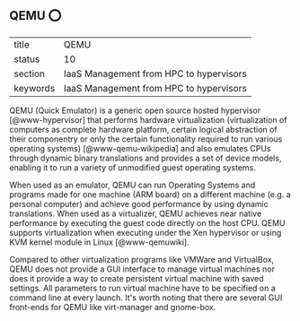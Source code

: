 ## QEMU :o:


|          |                                         |
| -------- | --------------------------------------- |
| title    | QEMU                                    | 
| status   | 10                                      |
| section  | IaaS Management from HPC to hypervisors |
| keywords | IaaS Management from HPC to hypervisors |


     
QEMU (Quick Emulator) is a generic open source hosted
hypervisor [@www-hypervisor] that performs hardware virtualization
(virtualization of computers as complete hardware platform, certain
logical abstraction of their componentry or only the certain
functionality required to run various operating systems)
 [@www-qemu-wikipedia] and also emulates CPUs through dynamic binary
translations and provides a set of device models, enabling it to run a
variety of unmodified guest operating systems.
     
When used as an emulator, QEMU can run Operating Systems and programs
made for one machine (ARM board) on a different machine (e.g. a
personal computer) and achieve good performance by using dynamic
translations.  When used as a virtualizer, QEMU achieves near native
performance by executing the guest code directly on the host CPU. QEMU
supports virtualization when executing under the Xen hypervisor or
using KVM kernel module in Linux [@www-qemuwiki].

Compared to other virtualization programs like VMWare and VirtualBox,
QEMU does not provide a GUI interface to manage virtual machines nor
does it provide a way to create persistent virtual machine with saved
settings. All parameters to run virtual machine have to be specified
on a command line at every launch. It's worth noting that there are
several GUI front-ends for QEMU like virt-manager and gnome-box.



